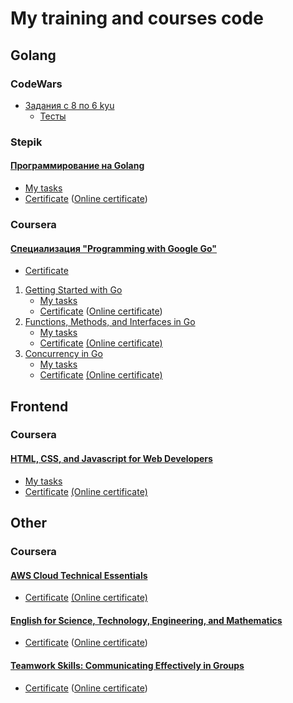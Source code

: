 # My training and courses code

## Golang
### CodeWars
  * [Задания с 8 по 6 kyu](./Go/CodeWars/kyu6-8.go)
    * [Тесты](./Go/CodeWars/kyu6-8_test.go)  

### Stepik
#### [Программирование на Golang](https://stepik.org/course/54403/)
  * [My tasks](./Go/Stepik/)
  * [Сertificate](./Go/Stepik/stepik-certificate.pdf)  ([Online certificate](https://stepik.org/cert/1409404))  

### Coursera
#### [Cпециализация "Programming with Google Go"](https://www.coursera.org/account/accomplishments/specialization/MC7LNP2SZ5C9)
  * [Сertificate](./Go/Coursera/programming-with-google-go.pdf)
  1. [Getting Started with Go](https://www.coursera.org/learn/golang-getting-started/)
     * [My tasks](./Go/Coursera/getting-started/)
     * [Сertificate](./Go/Coursera/getting-started/golang-getting-started.pdf)  ([Online certificate](https://www.coursera.org/account/accomplishments/verify/2WZR575ABGE6))
  2. [Functions, Methods, and Interfaces in Go](https://www.coursera.org/learn/golang-functions-methods/)
     * [My tasks](./Go/Coursera/functions-methods/)
     * [Сertificate](./Go/Coursera/functions-methods/func-methods-interfaces.pdf)  [(Online certificate)](https://www.coursera.org/account/accomplishments/verify/U7JA2EAT668D)
  3. [Concurrency in Go](https://www.coursera.org/learn/golang-concurrency/)
     * [My tasks](./Go/Coursera/concurrency/)
     * [Сertificate](./Go/Coursera/concurrency/сoncurrency-cert.pdf)  [(Online certificate)](https://www.coursera.org/account/accomplishments/verify/SAZQADAKA969)

## Frontend
### Coursera
#### [HTML, CSS, and Javascript for Web Developers](https://www.coursera.org/learn/html-css-javascript-for-web-developers/)
  * [My tasks](./Frontend/Coursera/)
  * [Сertificate](./Frontend/Coursera/html-css-js-for-web.pdf)  [(Online certificate)](https://www.coursera.org/account/accomplishments/verify/7TMYYNBP5NHK)

## Other
### Coursera
#### [AWS Cloud Technical Essentials](https://www.coursera.org/learn/aws-cloud-technical-essentials/)
  * [Сertificate](./Other/Coursera/aws-cloud-tech.pdf) [(Online certificate)](https://coursera.org/verify/SHRNBPW7WW6K)

#### [English for Science, Technology, Engineering, and Mathematics](https://www.coursera.org/learn/stem/)
  * [Сertificate](./Other/Coursera/english-for-technology.pdf)  ([Online certificate](https://www.coursera.org/account/accomplishments/verify/YEFLWWWNWT5F))

#### [Teamwork Skills: Communicating Effectively in Groups](https://www.coursera.org/learn/teamwork-skills-effective-communication)
  * [Сertificate](./Other/Coursera/communicating-in-groups.pdf)  ([Online certificate](https://www.coursera.org/account/accomplishments/verify/US8UA3Q6BN9E))
